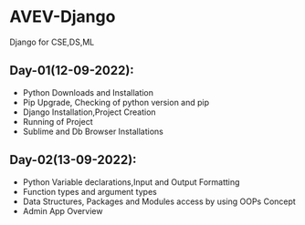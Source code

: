 # AVEV-Django
Django for CSE,DS,ML

## Day-01(12-09-2022):
  - Python Downloads and Installation
  - Pip Upgrade, Checking of python version and pip
  - Django Installation,Project Creation
  - Running of Project
  - Sublime and Db Browser Installations

## Day-02(13-09-2022):
  - Python Variable declarations,Input and Output Formatting
  - Function types and argument types
  - Data Structures, Packages and Modules access by using OOPs Concept
  - Admin App Overview
